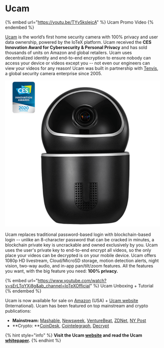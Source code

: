 # Ucam

{% embed url="https://youtu.be/TYv5ksIejcA" %}
Ucam Promo Video&#x20;
{% endembed %}

[Ucam](https://ucam.iotex.io) is the world’s first home security camera with 100% privacy and user data ownership, powered by the IoTeX platform. Ucam received the **CES Innovation Award for Cybersecurity & Personal Privacy** and has sold thousands of units on Amazon and global retailers. Ucam uses decentralized identity and end-to-end encryption to ensure nobody can access your device or videos except you -- not even our engineers can view your videos for any reason! Ucam was built in partnership with [Tenvis](https://iotex.medium.com/iotex-partners-with-hardware-giant-tenvis-for-fully-private-ip-cameras-9dbfbd923128), a global security camera enterprise since 2005.

![](<../.gitbook/assets/image (5).png>)

Ucam replaces traditional password-based login with blockchain-based login -- unlike an 8-character password that can be cracked in minutes, a blockchain private key is uncrackable and owned exclusively by you. Ucam uses the user's private key to end-to-end encrypt all videos, so the only place your videos can be decrypted is on your mobile device. Ucam offers 1080p HD livestream, Cloud/MicroSD storage, motion detection alerts, night vision, two-way audio, and in-app pan/tilt/zoom features. All the features you want, with the big feature you need: **100% privacy.**

{% embed url="https://www.youtube.com/watch?v=sErLTqYXj8g&ab_channel=IoTeXOfficial" %}
Ucam Unboxing + Tutorial
{% endembed %}

Ucam is now available for sale on [Amazon](https://amazon.com/Pet-Camera-Detection-Blockchain-Authorization/dp/B08FDM5RZ5) (USA) + [Ucam website](https://ucam.iotex.io/buy-ucam/) (International). Ucam has been featured on top mainstream and crypto publications:

* **Mainstream:** [Mashable](https://mashable.com/shopping/feb-23-ucam-private-home-security-camera/), [Newsweek](https://www.newsweek.com/new-iotex-ucam-looks-provide-unrivaled-privacy-security-1517040), [VentureBeat](https://venturebeat.com/2020/01/06/iotexs-ucam-is-a-blockchain-based-encrypted-private-home-camera/), [ZDNet](https://www.zdnet.com/article/new-ucam-security-camera-is-powered-by-the-blockchain/), [NY Post](https://nypost.com/2021/02/23/keep-your-home-safe-with-this-hacker-proof-camera-thats-under-50/)
* **Crypto: **[CoinDesk](https://www.coindesk.com/hardware-is-hard-two-blockchain-devices-win-plaudits-at-ces-2020), [Cointelegraph](https://cointelegraph.com/news/blockchain-technology-now-powers-a-privacy-focused-security-camera), [Decrypt](https://decrypt.co/15991/forget-amazon-ring-how-blockchain-could-secure-your-home)

{% hint style="info" %}
**Visit the Ucam **[**website**](https://ucam.iotex.io)** and read the Ucam **[**whitepaper**](https://cdn.iotex.io/docs/ucam-whitepaper.pdf)**.**
{% endhint %}
